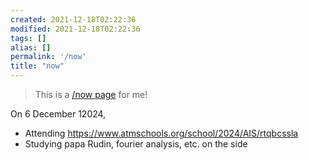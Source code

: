 ```yaml
---
created: 2021-12-18T02:22:36
modified: 2021-12-18T02:22:36
tags: []
alias: []
permalink: '/now'
title: "now"
---
```


> This is a [/now page](https://nownownow.com/about) for me!

On 6 December 12024,

- Attending https://www.atmschools.org/school/2024/AIS/rtqbcssla
- Studying papa Rudin, fourier analysis, etc. on the side